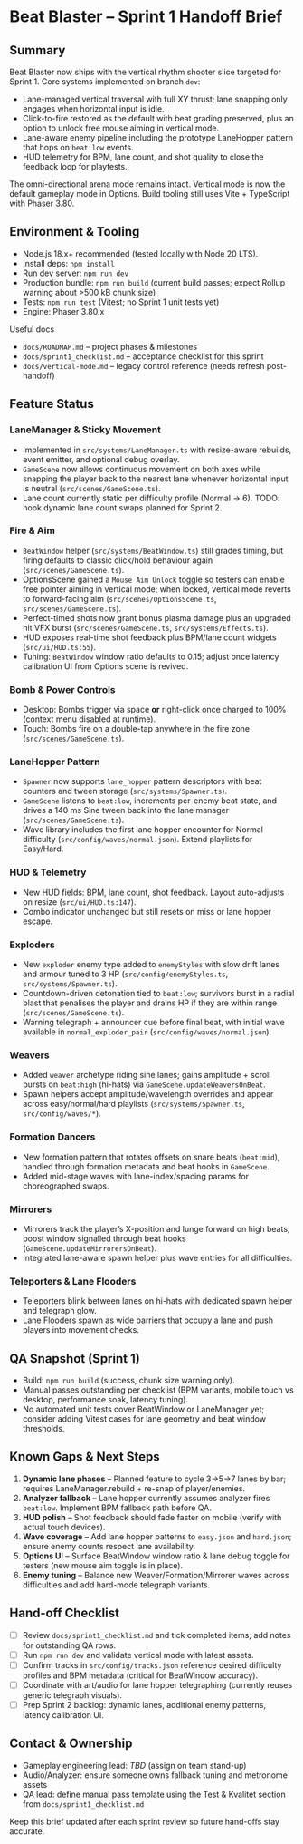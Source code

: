 # Beat Blaster – Sprint 1 Handoff Brief

## Summary
Beat Blaster now ships with the vertical rhythm shooter slice targeted for Sprint 1. Core systems implemented on branch `dev`:
- Lane-managed vertical traversal with full XY thrust; lane snapping only engages when horizontal input is idle.
- Click-to-fire restored as the default with beat grading preserved, plus an option to unlock free mouse aiming in vertical mode.
- Lane-aware enemy pipeline including the prototype LaneHopper pattern that hops on `beat:low` events.
- HUD telemetry for BPM, lane count, and shot quality to close the feedback loop for playtests.

The omni-directional arena mode remains intact. Vertical mode is now the default gameplay mode in Options. Build tooling still uses Vite + TypeScript with Phaser 3.80.

## Environment & Tooling
- Node.js 18.x+ recommended (tested locally with Node 20 LTS).
- Install deps: `npm install`
- Run dev server: `npm run dev`
- Production bundle: `npm run build` (current build passes; expect Rollup warning about >500 kB chunk size)
- Tests: `npm run test` (Vitest; no Sprint 1 unit tests yet)
- Engine: Phaser 3.80.x

Useful docs
- `docs/ROADMAP.md` – project phases & milestones
- `docs/sprint1_checklist.md` – acceptance checklist for this sprint
- `docs/vertical-mode.md` – legacy control reference (needs refresh post-handoff)

## Feature Status
### LaneManager & Sticky Movement
- Implemented in `src/systems/LaneManager.ts` with resize-aware rebuilds, event emitter, and optional debug overlay.
- `GameScene` now allows continuous movement on both axes while snapping the player back to the nearest lane whenever horizontal input is neutral (`src/scenes/GameScene.ts`).
- Lane count currently static per difficulty profile (Normal → 6). TODO: hook dynamic lane count swaps planned for Sprint 2.

### Fire & Aim
- `BeatWindow` helper (`src/systems/BeatWindow.ts`) still grades timing, but firing defaults to classic click/hold behaviour again (`src/scenes/GameScene.ts`).
- OptionsScene gained a `Mouse Aim Unlock` toggle so testers can enable free pointer aiming in vertical mode; when locked, vertical mode reverts to forward-facing aim (`src/scenes/OptionsScene.ts`, `src/scenes/GameScene.ts`).
- Perfect-timed shots now grant bonus plasma damage plus an upgraded hit VFX burst (`src/scenes/GameScene.ts`, `src/systems/Effects.ts`).
- HUD exposes real-time shot feedback plus BPM/lane count widgets (`src/ui/HUD.ts:55`).
- Tuning: `BeatWindow` window ratio defaults to 0.15; adjust once latency calibration UI from Options scene is revived.

### Bomb & Power Controls
- Desktop: Bombs trigger via space **or** right-click once charged to 100% (context menu disabled at runtime).
- Touch: Bombs fire on a double-tap anywhere in the fire zone (`src/scenes/GameScene.ts`).

### LaneHopper Pattern
- `Spawner` now supports `lane_hopper` pattern descriptors with beat counters and tween storage (`src/systems/Spawner.ts`).
- `GameScene` listens to `beat:low`, increments per-enemy beat state, and drives a 140 ms Sine tween back into the lane manager (`src/scenes/GameScene.ts`).
- Wave library includes the first lane hopper encounter for Normal difficulty (`src/config/waves/normal.json`). Extend playlists for Easy/Hard.

### HUD & Telemetry
- New HUD fields: BPM, lane count, shot feedback. Layout auto-adjusts on resize (`src/ui/HUD.ts:147`).
- Combo indicator unchanged but still resets on miss or lane hopper escape.

### Exploders
- New `exploder` enemy type added to `enemyStyles` with slow drift lanes and armour tuned to 3 HP (`src/config/enemyStyles.ts`, `src/systems/Spawner.ts`).
- Countdown-driven detonation tied to `beat:low`; survivors burst in a radial blast that penalises the player and drains HP if they are within range (`src/scenes/GameScene.ts`).
- Warning telegraph + announcer cue before final beat, with initial wave available in `normal_exploder_pair` (`src/config/waves/normal.json`).

### Weavers
- Added `weaver` archetype riding sine lanes; gains amplitude + scroll bursts on `beat:high` (hi-hats) via `GameScene.updateWeaversOnBeat`.
- Spawn helpers accept amplitude/wavelength overrides and appear across easy/normal/hard playlists (`src/systems/Spawner.ts`, `src/config/waves/*`).

### Formation Dancers
- New formation pattern that rotates offsets on snare beats (`beat:mid`), handled through formation metadata and beat hooks in `GameScene`.
- Added mid-stage waves with lane-index/spacing params for choreographed swaps.

### Mirrorers
- Mirrorers track the player’s X-position and lunge forward on high beats; boost window signalled through beat hooks (`GameScene.updateMirrorersOnBeat`).
- Integrated lane-aware spawn helper plus wave entries for all difficulties.

### Teleporters & Lane Flooders
- Teleporters blink between lanes on hi-hats with dedicated spawn helper and telegraph glow.
- Lane Flooders spawn as wide barriers that occupy a lane and push players into movement checks.

## QA Snapshot (Sprint 1)
- Build: `npm run build` (success, chunk size warning only).
- Manual passes outstanding per checklist (BPM variants, mobile touch vs desktop, performance soak, latency tuning).
- No automated unit tests cover BeatWindow or LaneManager yet; consider adding Vitest cases for lane geometry and beat window thresholds.

## Known Gaps & Next Steps
1. **Dynamic lane phases** – Planned feature to cycle 3→5→7 lanes by bar; requires LaneManager.rebuild + re-snap of player/enemies.
2. **Analyzer fallback** – Lane hopper currently assumes analyzer fires `beat:low`. Implement BPM fallback path before QA.
3. **HUD polish** – Shot feedback should fade faster on mobile (verify with actual touch devices).
4. **Wave coverage** – Add lane hopper patterns to `easy.json` and `hard.json`; ensure enemy counts respect lane availability.
5. **Options UI** – Surface BeatWindow window ratio & lane debug toggle for testers (new mouse aim toggle is in place).
6. **Enemy tuning** – Balance new Weaver/Formation/Mirrorer waves across difficulties and add hard-mode telegraph variants.

## Hand-off Checklist
- [ ] Review `docs/sprint1_checklist.md` and tick completed items; add notes for outstanding QA rows.
- [ ] Run `npm run dev` and validate vertical mode with latest assets.
- [ ] Confirm tracks in `src/config/tracks.json` reference desired difficulty profiles and BPM metadata (critical for BeatWindow accuracy).
- [ ] Coordinate with art/audio for lane hopper telegraphing (currently reuses generic telegraph visuals).
- [ ] Prep Sprint 2 backlog: dynamic lanes, additional enemy patterns, latency calibration UI.

## Contact & Ownership
- Gameplay engineering lead: _TBD_ (assign on team stand-up)
- Audio/Analyzer: ensure someone owns fallback tuning and metronome assets
- QA lead: define manual pass template using the Test & Kvalitet section from `docs/sprint1_checklist.md`

Keep this brief updated after each sprint review so future hand-offs stay accurate.
